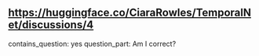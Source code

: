 ## https://huggingface.co/CiaraRowles/TemporalNet/discussions/4

contains_question: yes
question_part: Am I correct?
